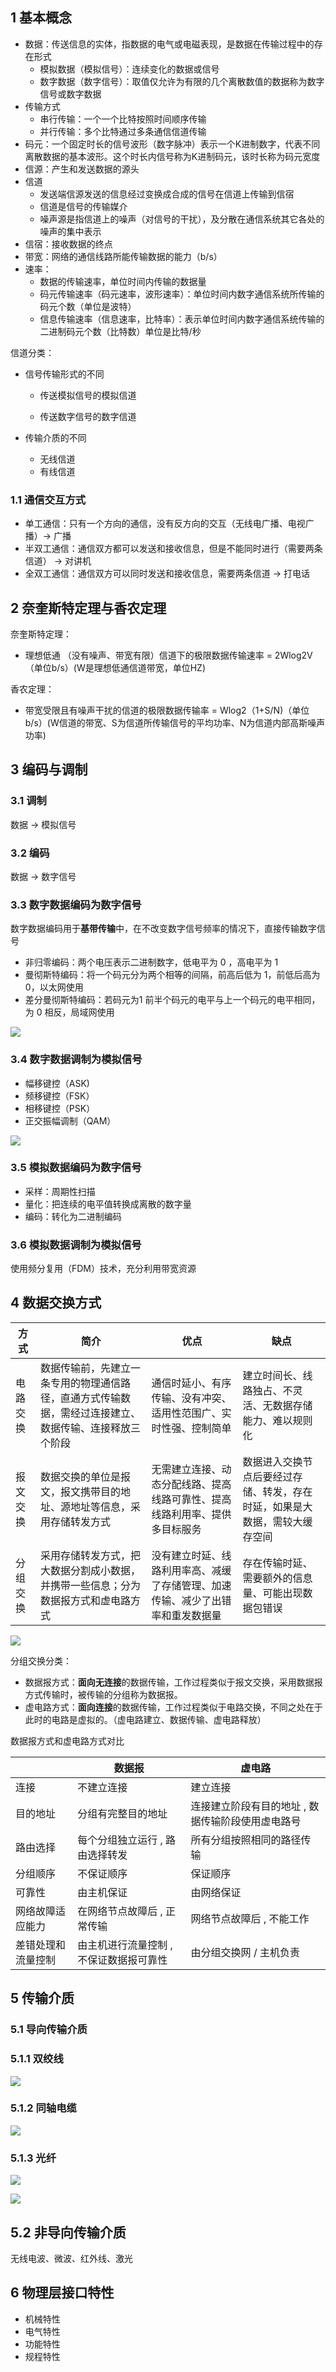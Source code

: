 ## 1 基本概念

* 数据：传送信息的实体，指数据的电气或电磁表现，是数据在传输过程中的存在形式
  - 模拟数据（模拟信号）：连续变化的数据或信号
  - 数字数据（数字信号）：取值仅允许为有限的几个离散数值的数据称为数字信号或数字数据
* 传输方式
  * 串行传输：一个一个比特按照时间顺序传输
  * 并行传输：多个比特通过多条通信信道传输
* 码元：一个固定时长的信号波形（数字脉冲）表示一个K进制数字，代表不同离散数据的基本波形。这个时长内信号称为K进制码元，该时长称为码元宽度
* 信源：产生和发送数据的源头
* 信道
  - 发送端信源发送的信息经过变换成合成的信号在信道上传输到信宿
  - 信道是信号的传输媒介
  - 噪声源是指信道上的噪声（对信号的干扰），及分散在通信系统其它各处的噪声的集中表示
* 信宿：接收数据的终点
* 带宽：网络的通信线路所能传输数据的能力（b/s）
* 速率：
  - 数据的传输速率，单位时间内传输的数据量
  - 码元传输速率（码元速率，波形速率）：单位时间内数字通信系统所传输的码元个数（单位是波特）
  - 信息传输速率（信息速率，比特率）：表示单位时间内数字通信系统传输的二进制码元个数（比特数）单位是比特/秒

信道分类：

* 信号传输形式的不同

  - 传送模拟信号的模拟信道

  - 传送数字信号的数字信道

* 传输介质的不同
  - 无线信道
  - 有线信道

### 1.1 通信交互方式

* 单工通信：只有一个方向的通信，没有反方向的交互（无线电广播、电视广播）-> 广播
* 半双工通信：通信双方都可以发送和接收信息，但是不能同时进行（需要两条信道） -> 对讲机
* 全双工通信：通信双方可以同时发送和接收信息，需要两条信道 -> 打电话

## 2 奈奎斯特定理与香农定理

奈奎斯特定理：

* 理想低通 （没有噪声、带宽有限）信道下的极限数据传输速率 = 2Wlog2V（单位b/s）(W是理想低通信道带宽，单位HZ)

香农定理：

* 带宽受限且有噪声干扰的信道的极限数据传输率 = Wlog2（1+S/N)（单位b/s）(W信道的带宽、S为信道所传输信号的平均功率、N为信道内部高斯噪声功率)

## 3 编码与调制

### 3.1 调制

数据 -> 模拟信号

### 3.2 编码

数据 -> 数字信号

### 3.3 数字数据编码为数字信号

数字数据编码用于**基带传输**中，在不改变数字信号频率的情况下，直接传输数字信号

* 非归零编码：两个电压表示二进制数字，低电平为 0 ，高电平为 1
* 曼彻斯特编码：将一个码元分为两个相等的间隔，前高后低为 1，前低后高为 0，以太网使用
* 差分曼彻斯特编码：若码元为1 前半个码元的电平与上一个码元的电平相同，为 0 相反，局域网使用

![](../asset/三种常用的数据编码方式.png)

### 3.4 数字数据调制为模拟信号

* 幅移键控（ASK)
* 频移键控（FSK）
* 相移键控（PSK）
* 正交振幅调制（QAM）

![](../asset/数字调制.png)

### 3.5 模拟数据编码为数字信号

* 采样：周期性扫描
* 量化：把连续的电平值转换成离散的数字量
* 编码：转化为二进制编码

### 3.6 模拟数据调制为模拟信号

使用频分复用（FDM）技术，充分利用带宽资源

## 4 数据交换方式

| 方式     | 简介                                                         | 优点                                                         | 缺点                                                         |
| -------- | ------------------------------------------------------------ | ------------------------------------------------------------ | ------------------------------------------------------------ |
| 电路交换 | 数据传输前，先建立一条专用的物理通信路径，直通方式传输数据，需经过连接建立、数据传输、连接释放三个阶段 | 通信时延小、有序传输、没有冲突、适用性范围广、实时性强、控制简单 | 建立时间长、线路独占、不灵活、无数据存储能力、难以规则化     |
| 报文交换 | 数据交换的单位是报文，报文携带目的地址、源地址等信息，采用存储转发方式 | 无需建立连接、动态分配线路、提高线路可靠性、提高线路利用率、提供多目标服务 | 数据进入交换节点后要经过存储、转发，存在时延，如果是大数据，需较大缓存空间 |
| 分组交换 | 采用存储转发方式，把大数据分割成小数据，并携带一些信息；分为数据报方式和虚电路方式 | 没有建立时延、线路利用率高、减缓了存储管理、加速传输、减少了出错率和重发数据量 | 存在传输时延、需要额外的信息量、可能出现数据包错误           |

![](../asset/三种数据交换的方式.png)

分组交换分类：

* 数据报方式：**面向无连接**的数据传输，工作过程类似于报文交换，采用数据报方式传输时，被传输的分组称为数据报。
* 虚电路方式：**面向连接**的数据传输，工作过程类似于电路交换，不同之处在于此时的电路是虚拟的。（虚电路建立、数据传输、虚电路释放）

数据报方式和虚电路方式对比

|                    | 数据报                                  | 虚电路                                            |
| ------------------ | --------------------------------------- | ------------------------------------------------- |
| 连接               | 不建立连接                              | 建立连接                                          |
| 目的地址           | 分组有完整目的地址                      | 连接建立阶段有目的地址 , 数据传输阶段使用虚电路号 |
| 路由选择           | 每个分组独立运行 , 路由选择转发         | 所有分组按照相同的路径传输                        |
| 分组顺序           | 不保证顺序                              | 保证顺序                                          |
| 可靠性             | 由主机保证                              | 由网络保证                                        |
| 网络故障适应能力   | 在网络节点故障后 , 正常传输             | 网络节点故障后 , 不能工作                         |
| 差错处理和流量控制 | 由主机进行流量控制 , 不保证数据报可靠性 | 由分组交换网 / 主机负责                           |

## 5 传输介质

### 5.1 导向传输介质

### 5.1.1 双绞线

![](../asset/双绞线.png)

### 5.1.2 同轴电缆

![](../asset/同轴电缆.png)

### 5.1.3 光纤

![](../asset/单模光纤.png)

![](../asset/多模光纤.png)

## 5.2 非导向传输介质

无线电波、微波、红外线、激光

## 6 物理层接口特性

* 机械特性
* 电气特性
* 功能特性
* 规程特性